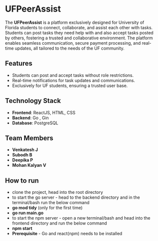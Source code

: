 # UFPeerAssist

The **UFPeerAssist** is a platform exclusively designed for University of Florida students to connect, collaborate, and assist each other with tasks. Students can post tasks they need help with and also accept tasks posted by others, fostering a trusted and collaborative environment. The platform enables seamless communication, secure payment processing, and real-time updates, all tailored to the needs of the UF community.

## Features

- Students can post and accept tasks without role restrictions.
- Real-time notifications for task updates and communications.
- Exclusively for UF students, ensuring a trusted user base.

## Technology Stack

- **Frontend**: ReactJS, HTML, CSS  
- **Backend**: Go , Gin
- **Database**: PostgreSQL  

## Team Members

- **Venkatesh J**  
- **Subodh B**  
- **Deepika P**  
- **Mohan Kalyan V**


## How to run
- clone the project, head into the root directory
- to start the go server - head to the backend directory and in the terminal/bash run the below command
- **go mod tidy** (only for the first time)
- **go run main.go**
- to start the npm server - open a new terminal/bash and head into the frontend directory and run the below command
- **npm start**
- **Prerequisite** - Go and react(npm) needs to be installed